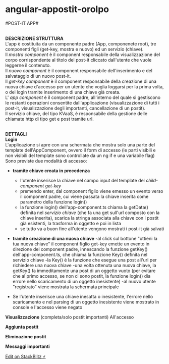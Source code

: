 # angular-appostit-orolpo

#POST-IT APP#<br/><br/>

**DESCRIZIONE STRUTTURA**<br/>
L'app è costituita da un componente padre (App, componenete root), tre componenti figli (get-key, mostra e nuovo) ed un servizio (chiave).<br/>
Il *mostra component* è il component responsabile della visualizzazione del corpo corrispondente al titolo del post-it cliccato dall'utente che vuole leggerne il contenuto.<br/>
Il *nuovo component* è il component responsabile dell'inserimento e del salvataggio di un nuovo post-it.<br/>
Il *get-key component* è il component responsabile della creazione di una nuova chiave d'accesso per un utente che voglia loggarsi per la prima volta, o del login tramite inserimento di una chiave già creata.<br/>
L' *app component* è il component padre, all'interno del quale si gestiscono le restanti operazioni consentite dall'applicazione (visualizzazione di tutti i post-it, visualizzazione degli importanti, cancellazione di un postit).<br/>
Il servizio chiave, del tipo KVaaS, è responsabile della gestione delle chiamate http di tipo get e post tramite url.<br/><br/>

**DETTAGLI**<br/>
**Login**<br/>
L'applicazione si apre con una schermata che mostra solo una parte del template dell'AppComponent, ovvero il form di accesso (le parti visibili e non visibili del template sono controllate da un ng if e una variabile flag)
Sono previste due modalità di accesso: 
*  **tramite chiave creata in precedenza**
    - l'utente inserisce la chiave nel campo input del template del *child-component get-key*
    - premendo enter, dal component figlio viene emesso un evento verso il component padre, cui viene passata la chiave inserita come parametro della funzione login()
    - la funzione login() dell'app-component.ts chiama la getData() definita nel *servizio chiave* (che fa una get sull'url composto con la chiave inserita), scarica la stringa associata alla chiave con i postit già esistenti, la trasforma in oggetto e poi in lista
    - se tutto va a buon fine all'utente vengono mostrati i post-it già salvati
    
* **tramite creazione di una nuova chiave**
    -al click sul bottone "ottieni la tua nuova chiave" il component figlio get-key emette un evento in direzione del component padre, innescando la funzione getKey() dell'app-component.ts, che chiama la funzione Key() definita nel servizio chiave
    -la Key() è la funzione che esegue una post all'url per richiedere una nuova chiave
    -una volta ottenuta una nuova chiave, la getKey() fa immeditamente una post di un oggetto vuoto (per evitare che al primo accesso, se non ci sono postit, la funzione login() dia errore nello scaricamento di un oggetto inesistente)
    -al nuovo utente "registrato" viene mostrata la schermata principale
    
    
* Se l'utente inserisce una chiave inesatta o inesistente, l'errore nello scaricamento e nel parsing di un oggetto inesistente viene mostrato in console e l'accesso viene negato

**Visualizzazione** (completa/solo postit importanti)
All'accesso 

**Aggiunta postit**

**Eliminazione postit**

**Messaggi importanti**





[Edit on StackBlitz ⚡️](https://stackblitz.com/edit/angular-appostit-orolpo)
